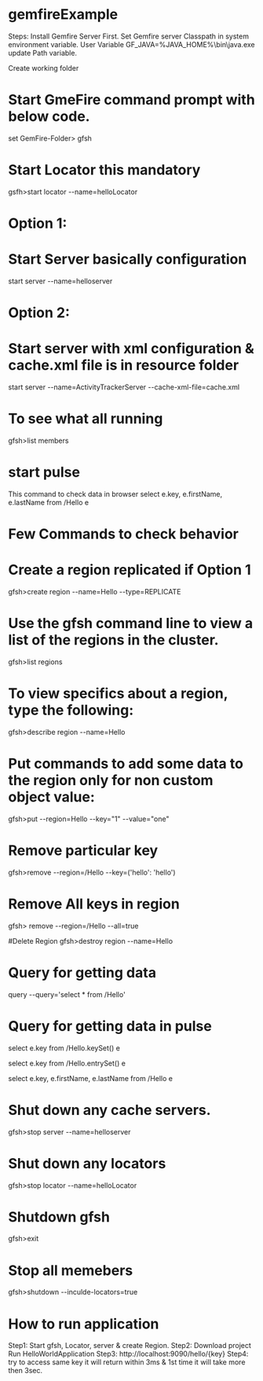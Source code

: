 # gemfireExample

Steps:
Install Gemfire Server First.
Set Gemfire server Classpath in system environment variable.
User Variable
GF_JAVA=%JAVA_HOME%\bin\java.exe
update Path variable.

Create working folder 
# Start GmeFire command prompt with below code.
set 
GemFire-Folder> gfsh 

# Start Locator this mandatory
gsfh>start locator --name=helloLocator

# Option 1:
# Start Server basically configuration 
start server  --name=helloserver

# Option 2:
# Start server with xml configuration & cache.xml file is in resource folder
start server  --name=ActivityTrackerServer --cache-xml-file=cache.xml

# To see what all running
gfsh>list members

# start pulse
This command to check data in browser 
select  e.key, e.firstName, e.lastName  from /Hello e

# Few Commands to check behavior

# Create a region replicated if Option 1
gfsh>create region --name=Hello --type=REPLICATE

# Use the gfsh command line to view a list of the regions in the cluster.
gfsh>list regions

# To view specifics about a region, type the following:
gfsh>describe region --name=Hello

# Put commands to add some data to the region only for non custom object value:
gfsh>put --region=Hello --key="1" --value="one"

# Remove particular key 
gfsh>remove --region=/Hello --key=('hello': 'hello')

# Remove All keys in region
gfsh> remove --region=/Hello --all=true

#Delete Region 
 gfsh>destroy region --name=Hello

# Query for getting data
 query --query='select * from /Hello'

# Query for getting data in pulse

 select e.key from /Hello.keySet()  e
 
 select e.key from /Hello.entrySet()  e

select  e.key, e.firstName, e.lastName  from /Hello e

# Shut down any cache servers. 
gfsh>stop server --name=helloserver

# Shut down any locators
gfsh>stop locator --name=helloLocator

# Shutdown gfsh
gfsh>exit

 # Stop all memebers
 gfsh>shutdown --inculde-locators=true
 
 
# How to run application
Step1: Start gfsh, Locator, server & create Region.
Step2: Download project Run HelloWorldApplication 
Step3: http://localhost:9090/hello/{key}
Step4: try to access same key it will return within 3ms & 1st time it will take more then 3sec.




